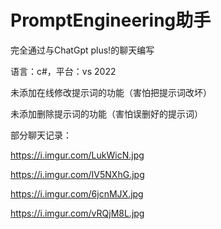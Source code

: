 # PromptEngineering助手

完全通过与ChatGpt plus!的聊天编写

语言：c#，平台：vs 2022

未添加在线修改提示词的功能（害怕把提示词改坏）

未添加删除提示词的功能（害怕误删好的提示词）

部分聊天记录：

https://i.imgur.com/LukWicN.jpg

https://i.imgur.com/IV5NXhG.jpg

https://i.imgur.com/6jcnMJX.jpg

https://i.imgur.com/vRQjM8L.jpg
